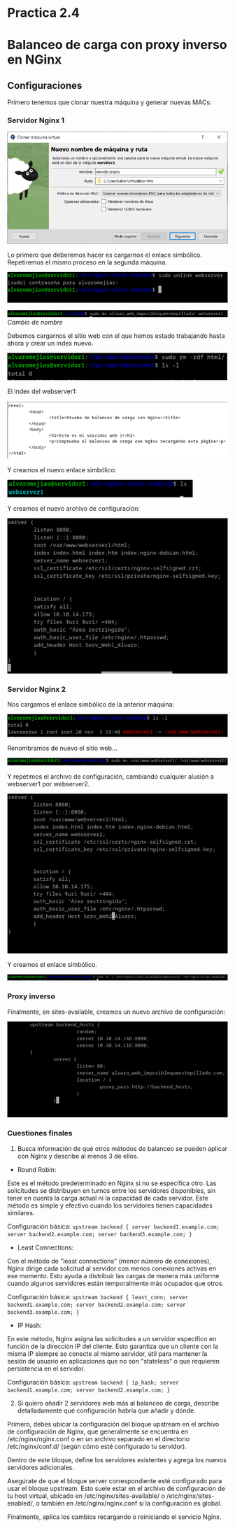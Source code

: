 # Practica 2.4
# Balanceo de carga con proxy inverso en NGinx

## Configuraciones

Primero tenemos que clonar nuestra máquina y generar nuevas MACs:

### Servidor Nginx 1

![captura1](assets/images/1.PNG)

Lo primero que deberemos hacer es cargarnos el enlace simbólico. Repetiremos el mismo proceso en la segunda máquina.

![captura2](assets/images/2.PNG)

![captura3](assets/images/3.PNG)
*Cambio de nombre*

Debemos cargarnos el sitio web con el que hemos estado trabajando hasta ahora y crear un index nuevo.

![captura4](assets/images/4.PNG)


El index del webserver1:

![captura5](assets/images/5.PNG)

Y creamos el nuevo enlace simbólico:

![captura6](assets/images/6.PNG)

Y creamos el nuevo archivo de configuración:

![captura7](assets/images/7.PNG)


### Servidor Nginx 2

Nos cargamos el enlace simbólico de la anterior máquina:

![captura8](assets/images/8.PNG)

Renombramos de nuevo el sitio web...

![captura11](assets/images/10.PNG)

Y repetimos el archivo de configuración, cambiando cualquier alusión a webserver1 por webserver2.

![captura13](assets/images/12.PNG)

Y creamos el enlace simbólico.

![captura14](assets/images/13.PNG)

### Proxy inverso

Finalmente, en sites-available, creamos un nuevo archivo de configuración:

![captura15](assets/images/14.PNG)


### Cuestiones finales

1. Busca información de qué otros métodos de balanceo se pueden aplicar con Nginx y describe al menos 3 de ellos.

 - Round Robin:

Este es el método predeterminado en Nginx si no se especifica otro. Las solicitudes se distribuyen en turnos entre los servidores disponibles, sin tener en cuenta la carga actual ni la capacidad de cada servidor. Este método es simple y efectivo cuando los servidores tienen capacidades similares.

Configuración básica:
`upstream backend {
    server backend1.example.com;
    server backend2.example.com;
    server backend3.example.com;
}
`

 - Least Connections:

Con el método de "least connections" (menor número de conexiones), Nginx dirige cada solicitud al servidor con menos conexiones activas en ese momento. Esto ayuda a distribuir las cargas de manera más uniforme cuando algunos servidores están temporalmente más ocupados que otros.

Configuración básica:
`upstream backend {
    least_conn;
    server backend1.example.com;
    server backend2.example.com;
    server backend3.example.com;
}`

 - IP Hash:

En este método, Nginx asigna las solicitudes a un servidor específico en función de la dirección IP del cliente. Esto garantiza que un cliente con la misma IP siempre se conecte al mismo servidor, útil para mantener la sesión de usuario en aplicaciones que no son "stateless" o que requieren persistencia en el servidor.

Configuración básica:
`upstream backend {
    ip_hash;
    server backend1.example.com;
    server backend2.example.com;
}`

2. Si quiero añadir 2 servidores web más al balanceo de carga, describe detalladamente qué configuración habría que añadir y dónde.

Primero, debes ubicar la configuración del bloque upstream en el archivo de configuración de Nginx, que generalmente se encuentra en /etc/nginx/nginx.conf o en un archivo separado en el directorio /etc/nginx/conf.d/ (según cómo esté configurado tu servidor).

Dentro de este bloque, define los servidores existentes y agrega los nuevos servidores adicionales.


Asegúrate de que el bloque server correspondiente esté configurado para usar el bloque upstream. Esto suele estar en el archivo de configuración de tu host virtual, ubicado en /etc/nginx/sites-available/ o /etc/nginx/sites-enabled/, o también en /etc/nginx/nginx.conf si la configuración es global.

Finalmente, aplica los cambios recargando o reiniciando el servicio Nginx.